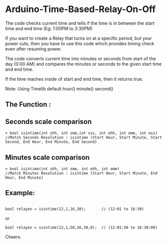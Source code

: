 # Arduino-Time-Based-Relay-On-Off
The code checks current time and tells if the time is in between the start time and end time (Eg: 1:00PM to 3:30PM)

If you want to create a Relay that turns on at a specific period, but your power cuts, then you have to use this code which provides timing check even after resuming power.

The code converts current time into minutes or seconds from start of the day (0:00 AM)
and compares the minutes or seconds to the given start time and end time.

If the time maches inside of start and end time, then it returns true.

Note: Using Timelib default hour() minute() second()

## The Function :



## Seconds scale comparison
```
> bool isintime(int shh, int smm,int sss, int ehh, int emm, int ess) 
//Match Seconds Resolution : isintime (Start Hour, Start Minute, Start Second, End Hour, End Minute, End Second)
```



## Minutes scale comparison
```
> bool isintime(int shh, int smm, int ehh, int emm) 
//Match Minutes Resolution : isintime (Start Hour, Start Minute, End Hour, End Minute)
```

## Example:
```

bool relayon = isintime(12,1,16,30);       // (12:01 to 16:30)

```

or

```
bool relayon = isintime(12,1,50,16,30,0);  // (12:01:50 to 16:30:00)
```


Cheers.

